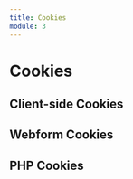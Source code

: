 ```yaml
---
title: Cookies
module: 3
---
```


# Cookies

## Client-side Cookies

## Webform Cookies

## PHP Cookies